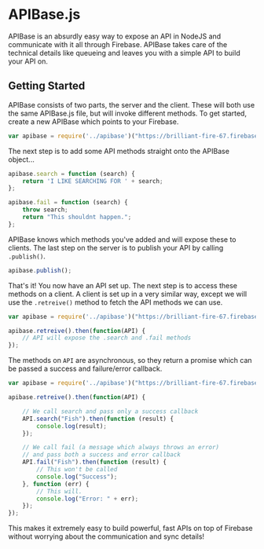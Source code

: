 APIBase.js
=======

APIBase is an absurdly easy way to expose an API in NodeJS and communicate with it all through Firebase. APIBase takes care of the technical details like queueing and leaves you with a simple API to build your API on. 

Getting Started
---------------

APIBase consists of two parts, the server and the client. These will both use the same APIBase.js file, but will invoke different methods. To get started, create a new APIBase which points to your Firebase.

```js
var apibase = require('../apibase')("https://brilliant-fire-67.firebaseio.com/apibase");
```

The next step is to add some API methods straight onto the APIBase object...

```js
apibase.search = function (search) {   
    return 'I LIKE SEARCHING FOR ' + search;
};

apibase.fail = function (search) {   
    throw search;
    return "This shouldnt happen.";
};
```

APIBase knows which methods you've added and will expose these to clients. The last step on the server is to publish your API by calling `.publish()`.

```js
apibase.publish();
```

That's it! You now have an API set up. The next step is to access these methods on a client. A client is set up in a very similar way, except we will use the `.retreive()` method to fetch the API methods we can use.

```js
var apibase = require('../apibase')("https://brilliant-fire-67.firebaseio.com/apibase");

apibase.retreive().then(function(API) {
    // API will expose the .search and .fail methods
});
```
        
The methods on `API` are asynchronous, so they return a promise which can be passed a success and failure/error callback. 

```js
var apibase = require('../apibase')("https://brilliant-fire-67.firebaseio.com/apibase");

apibase.retreive().then(function(API) {

    // We call search and pass only a success callback
    API.search("Fish").then(function (result) {
        console.log(result);
    });

    // We call fail (a message which always throws an error)
    // and pass both a success and error callback
    API.fail("Fish").then(function (result) {
        // This won't be called
        console.log("Success");
    }, function (err) {
        // This will.
        console.log("Error: " + err);   
    });
});
```

This makes it extremely easy to build powerful, fast APIs on top of Firebase without worrying about the communication and sync details!